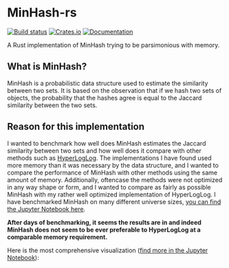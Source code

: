 # MinHash-rs
[![Build status](https://github.com/lucacappelletti94/minhash-rs/actions/workflows/rust.yml/badge.svg)](https://github.com/lucacappelletti94/minhash-rs/actions)
[![Crates.io](https://img.shields.io/crates/v/minhash-rs.svg)](https://crates.io/crates/minhash-rs)
[![Documentation](https://docs.rs/minhash-rs/badge.svg)](https://docs.rs/minhash-rs)

A Rust implementation of MinHash trying to be parsimonious with memory.

## What is MinHash?
MinHash is a probabilistic data structure used to estimate the similarity between two sets. It is based on the observation that if we hash two sets of objects, the probability that the hashes agree is equal to the Jaccard similarity between the two sets.

## Reason for this implementation
I wanted to benchmark how well does MinHash estimates the Jaccard similarity between two sets and how well does it compare with other methods such as [HyperLogLog](https://github.com/LucaCappelletti94/hyperloglog-rs). The implementations I have found used more memory than it was necessary by the data structure, and I wanted to compare the performance of MinHash with other methods using the same amount of memory. Additionally, oftencase the methods were not optimized in any way shape or form, and I wanted to compare as fairly as possible MinHash with my rather well optimized implementation of HyperLogLog. I have benchmarked MinHash on many different universe sizes, [you can find the Jupyter Notebook here](https://github.com/LucaCappelletti94/minhash-rs/blob/main/MinHash%20Jaccard%20benchmarks.ipynb).

**After days of benchmarking, it seems the results are in and indeed MinHash does not seem to be ever preferable to HyperLogLog at a comparable memory requirement.**

Here is the most comprehensive visualization ([find more in the Jupyter Notebook](https://github.com/LucaCappelletti94/minhash-rs/blob/main/MinHash%20Jaccard%20benchmarks.ipynb)):